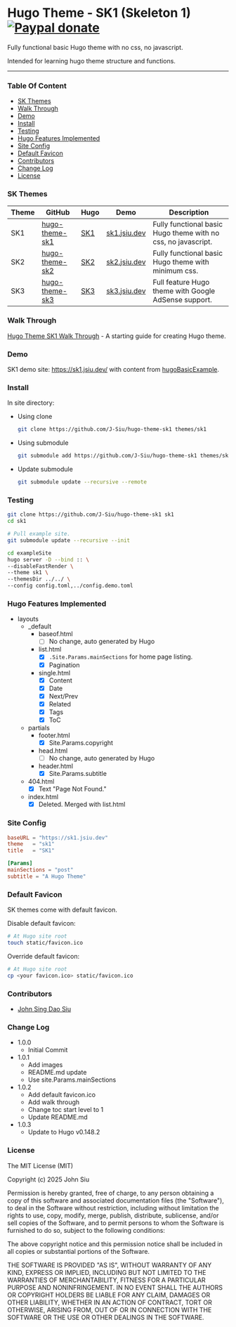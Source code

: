 # Hugo Theme - SK1 (Skeleton 1) [![Paypal donate](https://www.paypalobjects.com/en_US/i/btn/btn_donate_LG.gif)](https://www.paypal.com/donate/?business=HZF49NM9D35SJ&no_recurring=0&currency_code=CAD)

Fully functional basic Hugo theme with no css, no javascript.

Intended for learning hugo theme structure and functions.

---

<!-- TOC ignore:true -->
### Table Of Content

<!-- TOC -->

- [SK Themes](#sk-themes)
- [Walk Through](#walk-through)
- [Demo](#demo)
- [Install](#install)
- [Testing](#testing)
- [Hugo Features Implemented](#hugo-features-implemented)
- [Site Config](#site-config)
- [Default Favicon](#default-favicon)
- [Contributors](#contributors)
- [Change Log](#change-log)
- [License](#license)

<!-- /TOC -->

### SK Themes

| Theme | GitHub                                              | Hugo                                      | Demo                            | Description                                                   |
| ----- | --------------------------------------------------- | ----------------------------------------- | ------------------------------- | ------------------------------------------------------------- |
| SK1   | [hugo-theme-sk1](//github.com/J-Siu/hugo-theme-sk1) | [SK1](//themes.gohugo.io/hugo-theme-sk1/) | [sk1.jsiu.dev](//sk1.jsiu.dev/) | Fully functional basic Hugo theme with no css, no javascript. |
| SK2   | [hugo-theme-sk2](//github.com/J-Siu/hugo-theme-sk2) | [SK2](//themes.gohugo.io/hugo-theme-sk2/) | [sk2.jsiu.dev](//sk2.jsiu.dev/) | Fully functional basic Hugo theme with minimum css.           |
| SK3   | [hugo-theme-sk3](//github.com/J-Siu/hugo-theme-sk3) | [SK3](//themes.gohugo.io/hugo-theme-sk3/) | [sk3.jsiu.dev](//sk3.jsiu.dev/) | Full feature Hugo theme with Google AdSense support.          |

### Walk Through

[Hugo Theme SK1 Walk Through](https://johnsiu.com/blog/hugo-theme-sk1-walkthrough/) - A starting guide for creating Hugo theme.

### Demo

SK1 demo site: https://sk1.jsiu.dev/ with content from [hugoBasicExample](https://github.com/J-Siu/hugoBasicExample).

### Install

In site directory:

- Using clone

  ```sh
  git clone https://github.com/J-Siu/hugo-theme-sk1 themes/sk1
  ```

- Using submodule

  ```sh
  git submodule add https://github.com/J-Siu/hugo-theme-sk1 themes/sk1
  ```

- Update submodule

  ```sh
  git submodule update --recursive --remote
  ```

### Testing

```sh
git clone https://github.com/J-Siu/hugo-theme-sk1 sk1
cd sk1

# Pull example site.
git submodule update --recursive --init

cd exampleSite
hugo server -D --bind :: \
--disableFastRender \
--theme sk1 \
--themesDir ../../ \
--config config.toml,../config.demo.toml
```

### Hugo Features Implemented

- layouts
  - \_default
    - baseof.html
      - [ ] No change, auto generated by Hugo
    - list.html
      - [x] `.Site.Params.mainSections` for home page listing.
      - [x] Pagination
    - single.html
      - [x] Content
      - [x] Date
      - [x] Next/Prev
      - [x] Related
      - [x] Tags
      - [x] ToC
  - partials
    - footer.html
      - [x] Site.Params.copyright
    - head.html
      - [ ] No change, auto generated by Hugo
    - header.html
      - [x] Site.Params.subtitle
  - 404.html
    - [x] Text "Page Not Found."
  - index.html
    - [x] Deleted. Merged with list.html

### Site Config

```toml
baseURL = "https://sk1.jsiu.dev"
theme   = "sk1"
title   = "SK1"

[Params]
mainSections = "post"
subtitle = "A Hugo Theme"
```

### Default Favicon

SK themes come with default favicon.

Disable default favicon:

```sh
# At Hugo site root
touch static/favicon.ico
```

Override default favicon:

```sh
# At Hugo site root
cp <your favicon.ico> static/favicon.ico
```

### Contributors

- [John Sing Dao Siu](https://github.com/J-Siu)

### Change Log

- 1.0.0
  - Initial Commit
- 1.0.1
  - Add images
  - README.md update
  - Use site.Params.mainSections
- 1.0.2
  - Add default favicon.ico
  - Add walk through
  - Change toc start level to 1
  - Update README.md
- 1.0.3
  - Update to Hugo v0.148.2

### License

The MIT License (MIT)

Copyright (c) 2025 John Siu

Permission is hereby granted, free of charge, to any person obtaining a copy of this software and associated documentation files (the "Software"), to deal in the Software without restriction, including without limitation the rights to use, copy, modify, merge, publish, distribute, sublicense, and/or sell copies of the Software, and to permit persons to whom the Software is furnished to do so, subject to the following conditions:

The above copyright notice and this permission notice shall be included in all copies or substantial portions of the Software.

THE SOFTWARE IS PROVIDED "AS IS", WITHOUT WARRANTY OF ANY KIND, EXPRESS OR IMPLIED, INCLUDING BUT NOT LIMITED TO THE WARRANTIES OF MERCHANTABILITY, FITNESS FOR A PARTICULAR PURPOSE AND NONINFRINGEMENT. IN NO EVENT SHALL THE AUTHORS OR COPYRIGHT HOLDERS BE LIABLE FOR ANY CLAIM, DAMAGES OR OTHER LIABILITY, WHETHER IN AN ACTION OF CONTRACT, TORT OR OTHERWISE, ARISING FROM, OUT OF OR IN CONNECTION WITH THE SOFTWARE OR THE USE OR OTHER DEALINGS IN THE SOFTWARE.
